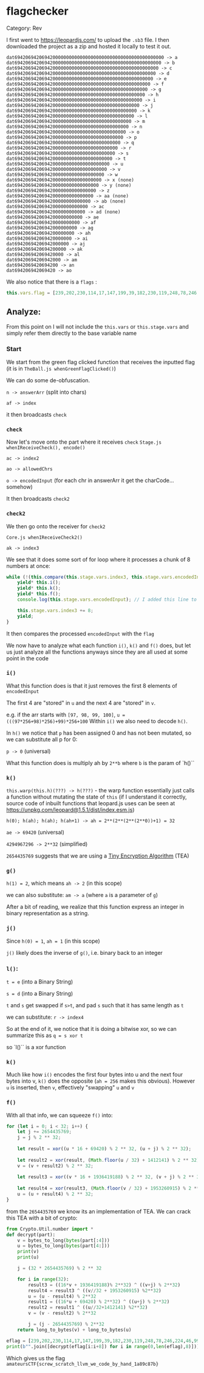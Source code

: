 # flagchecker

Category: Rev

I first went to https://leopardjs.com/ to upload the `.sb3` file. I then downloaded the project as a zip and hosted it locally to test it out.

```
dat6942069420694200000000000000000000000000000000000000000 -> a
dat694206942069420000000000000000000000000000000000000000 -> b
dat69420694206942000000000000000000000000000000000000000 -> c
dat6942069420694200000000000000000000000000000000000000 -> d
dat694206942069420000000000000000000000000000000000000 -> e
dat69420694206942000000000000000000000000000000000000 -> f
dat6942069420694200000000000000000000000000000000000 -> g
dat694206942069420000000000000000000000000000000000 -> h
dat69420694206942000000000000000000000000000000000 -> i
dat6942069420694200000000000000000000000000000000 -> j
dat694206942069420000000000000000000000000000000 -> k
dat69420694206942000000000000000000000000000000 -> l
dat6942069420694200000000000000000000000000000 -> m
dat694206942069420000000000000000000000000000 -> n
dat69420694206942000000000000000000000000000 -> o
dat6942069420694200000000000000000000000000 -> p
dat694206942069420000000000000000000000000 -> q
dat69420694206942000000000000000000000000 -> r
dat6942069420694200000000000000000000000 -> s
dat694206942069420000000000000000000000 -> t
dat69420694206942000000000000000000000 -> u
dat6942069420694200000000000000000000 -> v
dat694206942069420000000000000000000 -> w
dat69420694206942000000000000000000 -> x (none)
dat6942069420694200000000000000000 -> y (none)
dat694206942069420000000000000000 -> z
dat69420694206942000000000000000 -> aa (none)
dat6942069420694200000000000000 -> ab (none)
dat694206942069420000000000000 -> ac
dat69420694206942000000000000 -> ad (none)
dat6942069420694200000000000 -> ae
dat694206942069420000000000 -> af
dat69420694206942000000000 -> ag
dat6942069420694200000000 -> ah
dat694206942069420000000 -> ai
dat69420694206942000000 -> aj
dat6942069420694200000 -> ak
dat694206942069420000 -> al
dat69420694206942000 -> am
dat6942069420694200 -> an
dat694206942069420 -> ao
```

We also notice that there is a `flags` :
```js
this.vars.flag = [239,202,230,114,17,147,199,39,182,230,119,248,78,246,224,46,99,164,112,134,30,216,53,194,60,75,223,122,67,202,207,56,16,128,216,142,248,16,27,202,119,105,158,232,251,201,158,69,242,193,90,191,63,96,38,164]
```

## Analyze:

From this point on I will not include the `this.vars` or `this.stage.vars` and simply refer them directly to the base variable name


### Start
We start from the green flag clicked function that receives the inputted flag (it is in `TheBall.js whenGreenFlagClicked()`)

We can do some de-obfuscation.

`n -> answerArr` (split into chars)

`af -> index`

it then broadcasts `check`

### `check`

Now let's move onto the part where it receives `check` `Stage.js whenIReceiveCheck(), encode()`

`ac -> index2`

`ao -> allowedChrs`

`o -> encodedInput` (for each chr in answerArr it get the charCode... somehow)

It then broadcasts `check2`

### `check2`

We then go onto the receiver for `check2`

`Core.js whenIReceiveCheck2()`

`ak -> index3`

We see that it does some sort of for loop where it processes a chunk of 8 numbers at once:

```js
while (!(this.compare(this.stage.vars.index3, this.stage.vars.encodedInput.length) > 0)) {
    yield* this.i();
    yield* this.k();
    yield* this.f();
    console.log(this.stage.vars.encodedInput); // I added this line to check the processing of the input

    this.stage.vars.index3 += 8;
    yield;
}
```

It then compares the processed `encodedInput` with the `flag`

We now have to analyze what each function `i()`, `k()` and `f()` does, but let us just analyze all the functions anyways since they are all used at some point in the code

### `i()`

What this function does is that it just removes the first 8 elements of `encodedInput`

The first 4 are "stored" in `u` and the next 4 are "stored" in `v`.

e.g. if the arr starts with `[97, 98, 99, 100]`, `u = (((97*256+98)*256)+99)*256+100`
Within `i()` we also need to decode `h()`.

In `h()` we notice that `p` has been assigned 0 and has not been mutated, so we can substitute all p for 0:

`p -> 0` (universal)

What this function does is multiply ah by `2**b` where `b` is the param of `h()``

### `k()`

`this.warp(this.h)(???) -> h(???)` - the warp function essentially just calls a function without mutating the state of `this` (if I understand it correctly, source code of 
 inbuilt functions that leopard.js uses can be seen at https://unpkg.com/leopard@1.5.1/dist/index.esm.js)

`h(0); h(ah); h(ah); h(ah+1) -> ah = 2**(2**(2**(2**0))+1) = 32`


`ae -> 69420` (universal)

`4294967296 -> 2**32` (simplified)

`2654435769` suggests that we are using a [Tiny Encryption Algorithm](https://en.wikipedia.org/wiki/Tiny_Encryption_Algorithm) (TEA)

### `g()`

`h(1) = 2`, which means `ah -> 2` (in this scope)

we can also substitute: `am -> a` (where `a` is a parameter of `g`)

After a bit of reading, we realize that this function express an integer in binary representation as a string.

### `j()`

Since `h(0) = 1`, `ah = 1` (in this scope)

`j()` likely does the inverse of `g()`, i.e. binary back to an integer

### `l()`:

`t = e` (into a Binary String)

`s = d` (into a Binary String)

`t` and `s` get swapped if `s>t`, and pad `s` such that it has same length as `t`

we can substitute: `r -> index4`

So at the end of it, we notice that it is doing a bitwise xor, so we can summarize this as `q = s xor t`

so `l()`` is a xor function


### `k()`
Much like how `i()` encodes the first four bytes into u and the next four bytes into v, `k()` does the opposite (`ah = 256` makes this obvious). However `u` is inserted, then `v`, effectively "swapping" `u` and `v`

### `f()`

With all that info, we can squeeze `f()` into:

```js
for (let i = 0; i < 32; i++) {
    let j += 2654435769;
    j = j % 2 ** 32;
	
    let result = xor((u * 16 + 69420) % 2 ** 32, (u + j) % 2 ** 32);
	
    let result2 = xor(result, (Math.floor(u / 32) + 1412141) % 2 ** 32);
    v = (v + result2) % 2 ** 32;
	
    let result3 = xor((v * 16 + 1936419188) % 2 ** 32, (v + j) % 2 ** 32);
	
    let result4 = xor(result3, (Math.floor(v / 32) + 1953260915) % 2 ** 32);
    u = (u + result4) % 2 ** 32;
}
```

from the `2654435769` we know its an implementation of TEA. We can crack this TEA with a bit of crypto:

```python
from Crypto.Util.number import *
def decrypt(part):
    v = bytes_to_long(bytes(part[:4]))
    u = bytes_to_long(bytes(part[4:]))
    print(v)
    print(u)

    j = (32 * 2654435769) % 2 ** 32

    for i in range(32):
        result3 = ((16*v + 1936419188)% 2**32) ^ ((v+j) % 2**32)
        result4 = result3 ^ ((v//32 + 1953260915) %2**32)
        u = (u - result4) % 2**32
        result1 = ((16*u + 69420) % 2**32) ^ ((u+j) % 2**32)
        result2 = result1 ^ ((u//32+1412141) %2**32)
        v = (v - result2) % 2**32

        j = (j - 2654435769) % 2**32
    return long_to_bytes(v) + long_to_bytes(u)

eflag = [239,202,230,114,17,147,199,39,182,230,119,248,78,246,224,46,99,164,112,134,30,216,53,194,60,75,223,122,67,202,207,56,16,128,216,142,248,16,27,202,119,105,158,232,251,201,158,69,242,193,90,191,63,96,38,164]
print(b"".join([decrypt(eflag[i:i+8]) for i in range(0,len(eflag),8)]))
```
Which gives us the flag `amateursCTF{screw_scratch_llvm_we_code_by_hand_1a89c87b}`